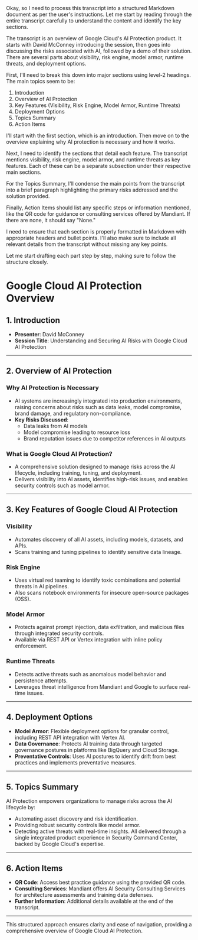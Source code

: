 <think>
Okay, so I need to process this transcript into a structured Markdown document as per the user's instructions. Let me start by reading through the entire transcript carefully to understand the content and identify the key sections.

The transcript is an overview of Google Cloud's AI Protection product. It starts with David McConney introducing the session, then goes into discussing the risks associated with AI, followed by a demo of their solution. There are several parts about visibility, risk engine, model armor, runtime threats, and deployment options.

First, I'll need to break this down into major sections using level-2 headings. The main topics seem to be:

1. Introduction
2. Overview of AI Protection
3. Key Features (Visibility, Risk Engine, Model Armor, Runtime Threats)
4. Deployment Options
5. Topics Summary
6. Action Items

I'll start with the first section, which is an introduction. Then move on to the overview explaining why AI protection is necessary and how it works.

Next, I need to identify the sections that detail each feature. The transcript mentions visibility, risk engine, model armor, and runtime threats as key features. Each of these can be a separate subsection under their respective main sections.

For the Topics Summary, I'll condense the main points from the transcript into a brief paragraph highlighting the primary risks addressed and the solution provided.

Finally, Action Items should list any specific steps or information mentioned, like the QR code for guidance or consulting services offered by Mandiant. If there are none, it should say "None."

I need to ensure that each section is properly formatted in Markdown with appropriate headers and bullet points. I'll also make sure to include all relevant details from the transcript without missing any key points.

Let me start drafting each part step by step, making sure to follow the structure closely.
</think>

# Google Cloud AI Protection Overview

## 1. Introduction
- **Presenter**: David McConney  
- **Session Title**: Understanding and Securing AI Risks with Google Cloud AI Protection  

---

## 2. Overview of AI Protection
### Why AI Protection is Necessary
- AI systems are increasingly integrated into production environments, raising concerns about risks such as data leaks, model compromise, brand damage, and regulatory non-compliance.
- **Key Risks Discussed**:
  - Data leaks from AI models
  - Model compromise leading to resource loss
  - Brand reputation issues due to competitor references in AI outputs

### What is Google Cloud AI Protection?
- A comprehensive solution designed to manage risks across the AI lifecycle, including training, tuning, and deployment.
- Delivers visibility into AI assets, identifies high-risk issues, and enables security controls such as model armor.

---

## 3. Key Features of Google Cloud AI Protection
### Visibility
- Automates discovery of all AI assets, including models, datasets, and APIs.
- Scans training and tuning pipelines to identify sensitive data lineage.

### Risk Engine
- Uses virtual red teaming to identify toxic combinations and potential threats in AI pipelines.
- Also scans notebook environments for insecure open-source packages (OSS).

### Model Armor
- Protects against prompt injection, data exfiltration, and malicious files through integrated security controls.
- Available via REST API or Vertex integration with inline policy enforcement.

### Runtime Threats
- Detects active threats such as anomalous model behavior and persistence attempts.
- Leverages threat intelligence from Mandiant and Google to surface real-time issues.

---

## 4. Deployment Options
- **Model Armor**: Flexible deployment options for granular control, including REST API integration with Vertex AI.
- **Data Governance**: Protects AI training data through targeted governance postures in platforms like BigQuery and Cloud Storage.
- **Preventative Controls**: Uses AI postures to identify drift from best practices and implements preventative measures.

---

## 5. Topics Summary
AI Protection empowers organizations to manage risks across the AI lifecycle by:
- Automating asset discovery and risk identification.
- Providing robust security controls like model armor.
- Detecting active threats with real-time insights.
All delivered through a single integrated product experience in Security Command Center, backed by Google Cloud's expertise.

---

## 6. Action Items
- **QR Code**: Access best practice guidance using the provided QR code.
- **Consulting Services**: Mandiant offers AI Security Consulting Services for architecture assessments and training data defenses.
- **Further Information**: Additional details available at the end of the transcript.

--- 

This structured approach ensures clarity and ease of navigation, providing a comprehensive overview of Google Cloud AI Protection.